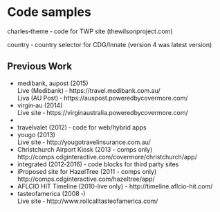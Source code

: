 
<h1>Code samples</h1>

<p>charles‐theme ‐ code for TWP site (thewilsonproject.com)</p>

<p>country ‐ country selector for CDG/Innate (version 4 was latest version)</p>

<h2>Previous Work</h2>

<ul>
<li>medibank, aupost (2015)<br />
Live (Medibank) ‐ https://travel.medibank.com.au/<br />
Liva (AU Post) ‐ https://auspost.poweredbycovermore.com/</li>

<li>virgin‐au (2014)<br />
Live site ‐ https://virginaustralia.poweredbycovermore.com/<li>

<li>travelvalet (2012) ‐ code for web/hybrid apps</li>

<li>yougo (2013)<br />
Live site ‐ http://yougotravelinsurance.com.au/</li> 

<li>Christchurch Airport Kiosk (2013 - comps only)<br />
http://comps.cdginteractive.com/covermore/christchurch/app/</li>

<li>integrated (2012‐2016) ‐ code blocks for third party sites</li>

<li>iProposed site for HazelTree (2011 - comps only)<br />
http://comps.cdginteractive.com/hazeltree/app/</li>

<li>AFLCIO HIT Timeline (2010-live only) - http://timeline.aflcio-hit.com/</li>

<li>tasteofamerica (2008 ‐)<br />
Live site ‐ http://www.rollcalltasteofamerica.com/</li>
</ul>
